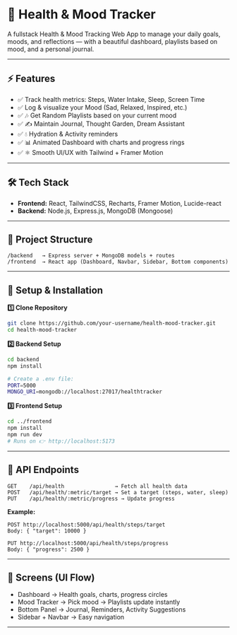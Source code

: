 

# 🌟 Health & Mood Tracker

A fullstack Health & Mood Tracking Web App to manage your daily goals, moods, and reflections — with a beautiful dashboard, playlists based on mood, and a personal journal.

---

## ⚡ Features

- ✅ Track health metrics: Steps, Water Intake, Sleep, Screen Time
- ✅ Log & visualize your Mood (Sad, Relaxed, Inspired, etc.)
- ✅ 🎶 Get Random Playlists based on your current mood
- ✅ ✍️ Maintain Journal, Thought Garden, Dream Assistant
- ✅ 💧 Hydration & Activity reminders
- ✅ 📊 Animated Dashboard with charts and progress rings
- ✅ ⚛️ Smooth UI/UX with Tailwind + Framer Motion

---

## 🛠️ Tech Stack

- **Frontend:** React, TailwindCSS, Recharts, Framer Motion, Lucide-react
- **Backend:** Node.js, Express.js, MongoDB (Mongoose)

---

## 📂 Project Structure

```
/backend   → Express server + MongoDB models + routes
/frontend  → React app (Dashboard, Navbar, Sidebar, Bottom components)
```

---

## 🚀 Setup & Installation

**1️⃣ Clone Repository**

```bash
git clone https://github.com/your-username/health-mood-tracker.git
cd health-mood-tracker
```

**2️⃣ Backend Setup**

```bash
cd backend
npm install

# Create a .env file:
PORT=5000
MONGO_URI=mongodb://localhost:27017/healthtracker


```

**3️⃣ Frontend Setup**

```bash
cd ../frontend
npm install
npm run dev
# Runs on 👉 http://localhost:5173
```

---

## 🔗 API Endpoints

```
GET    /api/health                → Fetch all health data
POST   /api/health/:metric/target → Set a target (steps, water, sleep)
PUT    /api/health/:metric/progress → Update progress
```

**Example:**

```
POST http://localhost:5000/api/health/steps/target
Body: { "target": 10000 }

PUT http://localhost:5000/api/health/steps/progress
Body: { "progress": 2500 }
```

---

## 🎨 Screens (UI Flow)

- Dashboard → Health goals, charts, progress circles
- Mood Tracker → Pick mood → Playlists update instantly
- Bottom Panel → Journal, Reminders, Activity Suggestions
- Sidebar + Navbar → Easy navigation

---



